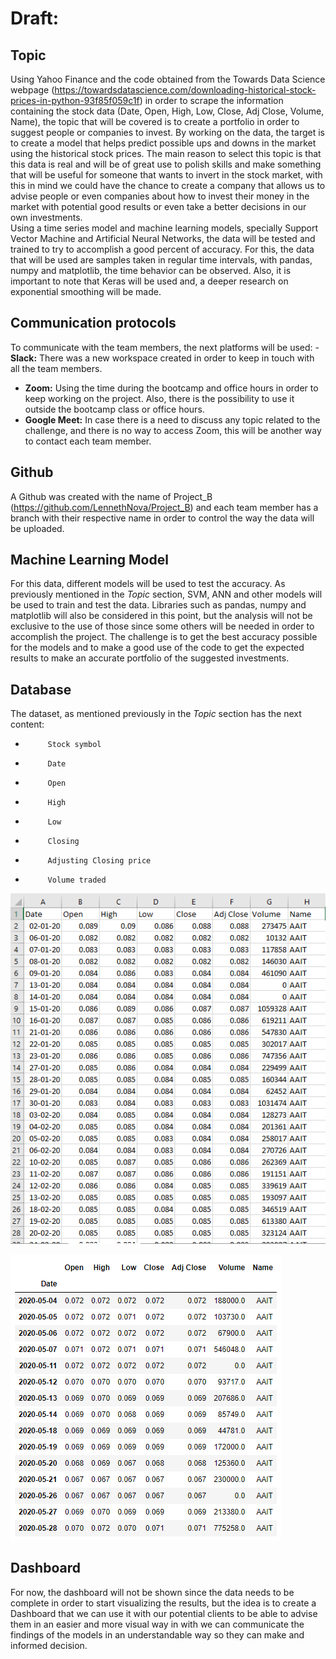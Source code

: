 # Draft:
## Topic
Using Yahoo Finance and the code obtained from the Towards Data Science webpage (https://towardsdatascience.com/downloading-historical-stock-prices-in-python-93f85f059c1f) in order to scrape the information containing the stock data (Date, Open, High, Low, Close, Adj Close, Volume, Name), the topic that will be covered is to create a portfolio in order to suggest people or  companies to invest. By working on the data, the target is to create a model that helps predict possible ups and downs in the market using the historical stock prices.
The main reason to select this topic is that this data is real and will be of great use to polish skills and make something that will be useful for someone that wants to invert in the stock market, with this in mind we could have the chance to create a company that allows us to advise people or even companies about how to invest their money in the market with potential good results or even take a better decisions in our own investments.   
Using a time series model and machine learning models, specially Support Vector Machine and Artificial Neural Networks, the data will be tested and trained to try to accomplish a good percent of accuracy. For this, the data that will be used are samples taken in regular time intervals, with pandas, numpy and matplotlib, the time behavior can be observed. Also, it is important to note that Keras will be used and, a deeper research on exponential smoothing will be made.
 
## Communication protocols
To communicate with the team members, the next platforms will be used:
-**Slack:** There was a new workspace created in order to keep in touch with all the team members.
- **Zoom:** Using the time during the bootcamp and office hours in order to keep working on the project. Also, there is the possibility to use it outside the bootcamp class or office hours.
- **Google Meet:** In case there is a need to discuss any topic related to the challenge, and there is no way to access Zoom, this will be another way to contact each team member.
 
## Github
A Github was created with the name of Project_B (https://github.com/LennethNova/Project_B) and each team member has a branch with their respective name in order to control the way the data will be uploaded.
 
## Machine Learning Model
For this data, different models will be used to test the accuracy. As previously mentioned in the *Topic* section, SVM, ANN and other models will be used to train and test the data. Libraries such as pandas, numpy and matplotlib will also be considered in this point, but the analysis will not be exclusive to the use of those since some others will be needed in order to accomplish the project.
The challenge is to get the best accuracy possible for the models and to make a good use of the code to get the expected results to make an accurate portfolio of the suggested investments.
 
## Database
The dataset, as mentioned previously in the *Topic* section has the next content:
-          Stock symbol
-          Date
-          Open
-          High
-          Low
-          Closing
-          Adjusting Closing price
-          Volume traded

![Lenneth](https://github.com/LennethNova/Project_B/blob/main/readme_images/Jan_Apr2020.png)

![Ale](https://github.com/LennethNova/Project_B/blob/main/readme_images/Head_Mayo-Agosto.PNG)
 
## Dashboard
For now, the dashboard will not be shown since the data needs to be complete in order to start visualizing the results, but the idea is to create a Dashboard that we can use it with our potential clients to be able to advise them in an easier and more visual way in with we can communicate the findings of the models in an understandable way so they can make and informed decision. 
